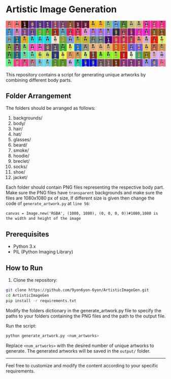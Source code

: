 # Artistic Image Generation

![Banner](/banner.png)

This repository contains a script for generating unique artworks by combining different body parts.

## Folder Arrangement

The folders should be arranged as follows:

1. backgrounds/
2. body/
3. hair/
4. hat/
5. glasses/
6. beard/
7. smoke/
8. hoodie/
9. breclet/
10. socks/
11. shoe/
12. jacket/

Each folder should contain PNG files representing the respective body part. Make sure the PNG files have `transparent` backgrounds and make sure the files are 1080x1080 px of size, If different size is given then change the code of `generate_artwork.py` at `line 56`:
   
    canvas = Image.new('RGBA', (1080, 1080), (0, 0, 0, 0))#1080,1080 is the width and height of the image

## Prerequisites

- Python 3.x
- PIL (Python Imaging Library)

## How to Run

1. Clone the repository:

```bash
git clone https://github.com/9yon6yon-6yon/ArtisticImageGen.git
cd ArtisticImageGen
pip install -r requirements.txt
```
Modify the folders dictionary in the generate_artwork.py file to specify the paths to your folders containing the PNG files and the path to the output file.

Run the script:

```bash
python generate_artwork.py <num_artworks>
```
Replace `<num_artworks>` with the desired number of unique artworks to generate.
The generated artworks will be saved in the `output/` folder.

<hr>
Feel free to customize and modify the content according to your specific requirements.
